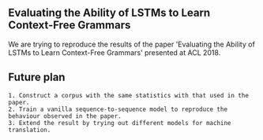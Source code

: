 ## Evaluating the Ability of LSTMs to Learn Context-Free Grammars

We are trying to reproduce the results of the paper 'Evaluating the Ability of LSTMs to Learn Context-Free Grammars' presented at ACL 2018.


## Future plan

    1. Construct a corpus with the same statistics with that used in the paper.
    2. Train a vanilla sequence-to-sequence model to reproduce the behaviour observed in the paper.
    3. Extend the result by trying out different models for machine translation.
